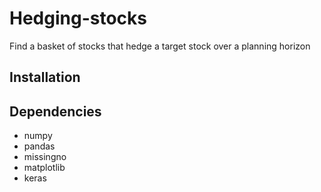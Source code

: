 # Hedging-stocks
Find a basket of stocks that hedge a target stock over a planning horizon

## Installation

## Dependencies
- numpy
- pandas
- missingno
- matplotlib
- keras
